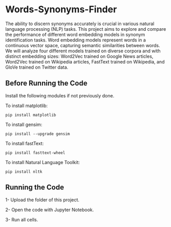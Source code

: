 # Words-Synonyms-Finder

The ability to discern synonyms accurately is crucial in various natural language processing (NLP) tasks. This project aims to explore and compare the performance of different word embedding models in synonym identification tasks. Word embedding models represent words in a continuous vector space, capturing semantic similarities between words. We will analyze four different models trained on diverse corpora and with distinct embedding sizes: Word2Vec trained on Google News articles, Word2Vec trained on Wikipedia articles, FastText trained on Wikipedia, and GloVe trained on Twitter data.

## Before Running the Code
Install the following modules if not previously done.

To install matplotlib:

    pip install matplotlib

To install gensim:

    pip install --upgrade gensim

To install fastText:

    pip install fasttext-wheel

To install Natural Language Toolkit:

    pip install nltk

## Running the Code
1- Upload the folder of this project.

2- Open the code with Jupyter Notebook.

3- Run all cells. 
